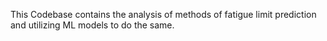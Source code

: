 This Codebase contains the analysis of methods of fatigue limit prediction and utilizing ML models to do the same.